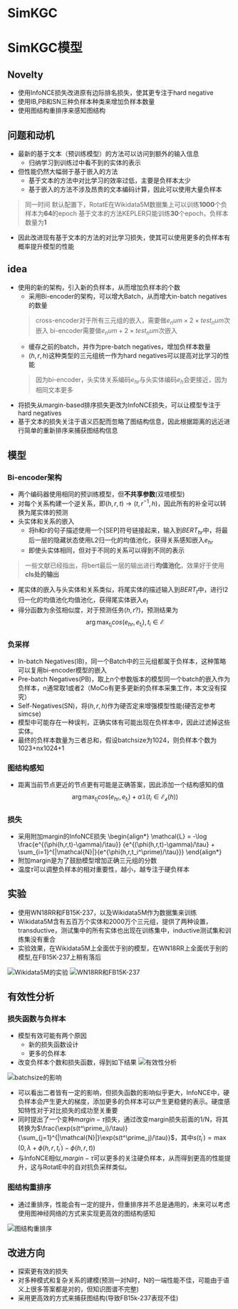 # SimKGC

# SimKGC模型
## Novelty
* 使用InfoNCE损失改进原有边际排名损失，使其更专注于hard negative
* 使用IB,PB和SN三种负样本种类来增加负样本数量
* 使用图结构重排序来感知图结构
## 问题和动机
* 最新的基于文本（预训练模型）的方法可以访问到额外的输入信息
    * 归纳学习到训练过中看不到的实体的表示
* 但性能仍然大幅弱于基于嵌入的方法
    * 基于文本的方法中对比学习的效率过低，主要是负样本太少
    * 基于嵌入的方法不涉及昂贵的文本编码计算，因此可以使用大量负样本
> 同一时间
> 默认配置下，RotatE在Wikidata5M数据集上可以训练**1000**个负样本为**64**的epoch
> 基于文本的方法KEPLER只能训练**30**个epoch，负样本数量为**1**
* 因此改进现有基于文本的方法的对比学习损失，使其可以使用更多的负样本有概率提升模型的性能
## idea
* 使用的新的架构，引入新的负样本，从而增加负样本的个数
    * 采用Bi-encoder的架构，可以增大Batch，从而增大in-batch negatives的数量
    > cross-encoder对于所有三元组的嵌入，需要做$e_num \times 2 \times test_num$次嵌入
    > bi-encoder需要做$e_num \plus 2 \times test_num$次嵌入
    * 缓存之前的batch，并作为pre-batch negatives，增加负样本数量
    * $(h,r,h)$这种类型的三元组统一作为hard negatives可以提高对比学习的性能
    > 因为bi-encoder，头实体关系编码$e_{hr}$与头实体编码$e_{h}$会更接近，因为相同文本更多
* 将损失从margin-based排序损失更改为InfoNCE损失，可以让模型专注于hard negatives
* 基于文本的损失关注于语义匹配而忽略了图结构信息，因此根据距离的远近进行简单的重新排序来捕获图结构信息
## 模型
### Bi-encoder架构
* 两个编码器使用相同的预训练模型，但**不共享参数**(双塔模型)
* 对每个关系构建一个逆关系，即$(h,r,t) \rightarrow (t,r^{-1},h)$，因此所有的补全可以转换为尾实体的预测
* 头实体和关系的嵌入
    * 将h和r的句子描述使用一个[SEP]符号链接起来，输入到$BERT_{hr}$中，将最后一层的隐藏状态使用L2归一化的均值池化，获得关系感知嵌入$e_{hr}$
    * 即使头实体相同，但对于不同的关系可以得到不同的表示
> 一些文献已经指出，将bert最后一层的输出进行**均值池化**，效果好于使用**cls处的输出**
* 尾实体的嵌入与头实体和关系类似，将尾实体的描述输入到$BERT_t$中，进行l2归一化的均值池化均值池化，获得尾实体嵌入$e_{t}$
* 得分函数为余弦相似度，对于预测任务$(h,r?)$，预测结果为
$$\arg\max_{t_i}cos(e_{hr},e_{t_i}),t_i \in \mathcal{E}$$
### 负采样
* In-batch Negatives(IB)，同一个Batch中的三元组都属于负样本，这种策略可以复用bi-encoder模型的嵌入
* Pre-batch Negatives(PB)，取上n个参数版本的模型同一个batch的嵌入作为负样本，n通常取1或者2（MoCo有更多更新的负样本采集工作，本文没有探究）
* Self-Negatives(SN)，将$(h,r,h)$作为硬否定来增强模型性能(硬否定参考simcse)
* 模型中可能存在一种误判，正确实体有可能出现在负样本中，因此过滤掉这些实体。
* 最终的负样本数量为三者总和，假设batchsize为1024，则负样本个数为1023+nx1024+1
### 图结构感知
* 距离当前节点更近的节点更有可能是正确答案，因此添加一个结构感知的值
$$\arg\max_{t_i} cos(e_{hr},e_{t_i}) + \alpha \mathbb{1}(t_i \in \mathcal{E_k} (h)) $$
### 损失
* 采用附加margin的InfoNCE损失
\begin{align*}
    \mathcal{L} = -\log \frac{e^{(\phi(h,r,t)-\gamma)/\tau}}
    {e^{(\phi(h,r,t)-\gamma)/\tau} + \sum_{i=1}^{|\mathcal{N}|}{e^{\phi(h,r,t_i^\prime)/\tau}}}
\end{align*}
* 附加margin是为了鼓励模型增加正确三元组的分数
* 温度$\tau$可以调整负样本的相对重要性，越小，越专注于硬负样本
## 实验
* 使用WN18RR和FB15K-237，以及Wikidata5M作为数据集来训练
* Wikidata5M含有五百万个实体和2000万个三元组，提供了两种设置，transductive，测试集中的所有实体也出现在训练集中，inductive测试集和训练集没有重合
* 实验效果，在Wikidata5M上全面优于别的模型，在WN18RR上全面优于别的模型,在FB15K-237上稍有落后

![Wikidata5M的实验](/SimKGC/Wikidata5M实验.png "Wikidata5M的实验")
![WN18RR和FB15K-237](/SimKGC/WN18RR和FB15K-237实验.png "WN18RR和FB15K-237")
## 有效性分析
### 损失函数与负样本
* 模型有效可能有两个原因
    * 新的损失函数设计
    * 更多的负样本
* 改变负样本个数和损失函数，得到如下结果
![有效性分析](/SimKGC/损失函数与负样本有效性分析.png "有效性分析")

![batchsize的影响](/SimKGC/batchsize分析.png "batchsize的影响")

* 可以看出二者皆有一定的影响，但损失函数的影响似乎更大，InfoNCE中，硬负样本会产生更大的梯度，添加更多的负样本可以产生更稳健的表示。硬度感知特性对于对比损失的成功至关重要
* 同时提出了一个变种$margin-\tau$损失，通过改变margin损失前面的1/N，将其转换为$\frac{\exp(s(t^\prime_i)/\tau)}{\sum_{j=1}^{|\mathcal{N}|}\exp(s(t^\prime_j)/\tau)}$，其中$s(t^\prime_i) = \max(0, \lambda + \phi(h,r,t^\prime_i) - \phi(h,r,t))$
* 与InfoNCE相似,$margin-\tau$可以更多的关注硬负样本，从而得到更高的性能提升，这与RotatE中的自对抗负采样类似。
### 图结构重排序
* 通过重排序，性能会有一定的提升，但重排序并不总是通用的，未来可以考虑使用图神经网络的方式来实现更高效的图结构感知

![图结构重排序](/SimKGC/图结构重排序.png "图结构重排序")

## 改进方向
* 探索更有效的损失
* 对多种模式和复杂关系的建模(预测一对N时，N的一端性能不佳，可能由于语义上很多答案都是对的，但知识图谱不完整)
* 采用更高效的方式来捕获图结构(导致FB15k-237表现不佳)

